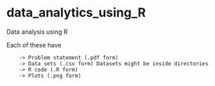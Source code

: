 
# data_analytics_using_R

Data analysis using R

Each of these have 
	
		-> Problem statement (.pdf form)
		-> Data sets (.csv form) Datasets might be inside directories
		-> R code (.R form)
		-> Plots (.png form)
  
